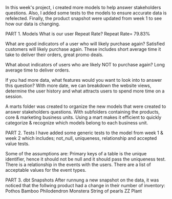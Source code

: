 In this week's project, i created more models to help answer stakeholders questions. 
Also, I added some tests to the models to ensure accurate data is refelected.
Finally, the product snapshot were updated from week 1 to see how our data is changing.


PART 1. Models
What is our user Repeat Rate?
Repeat Rate= 79.83%

What are good indicators of a user who will likely purchase again?
Satisfied customers will likely purchase again. These includes short average time it take to deliver their orders, great promo deals.  

What about indicators of users who are likely NOT to purchase again? 
Long average time to deliver orders.

If you had more data, what features would you want to look into to answer this question?
With more date, we can breakdown the website views, determine the user history and what attracts users to spend more time on a session.

A marts folder was created to organize the new models that were created to answer stakeholders questions. With subfolders containing the products, core & marketing business units. Using a mart makes it efficient to quickly categorize & recognize which models belong to each business unit.

PART 2. Tests
I have added some generic tests to the model from week 1 & week 2 which includes; not_null, uniqueness, relationship and accepted value tests.

Some of the assumptions are: 
Primary keys of a table is the unique identifier, hence it should not be null and it should pass the uniqueness test.
There is a relationship in the events with the users.
There are a list of acceptable values for the event types.


PART 3. dbt Snapshots
After runnung a new snapshot on the data, it was noticed that the follwing product had a change in their number of inventory: 
Pothos
Bamboo
Philodendron
Monstera
String of pearls
ZZ Plant